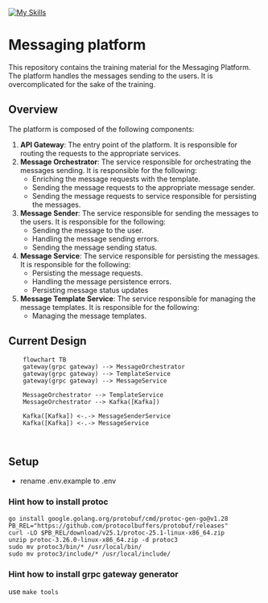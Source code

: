 [![My Skills](https://skillicons.dev/icons?i=golang,docker,mongo,kafka)](https://skillicons.dev)

# Messaging platform

This repository contains the training material for the Messaging Platform.
The platform handles the messages sending to the users. It is overcomplicated for the sake of the training.

## Overview

The platform is composed of the following components:
1. **API Gateway**: The entry point of the platform. It is responsible for routing the requests to the appropriate services.
2. **Message Orchestrator**: The service responsible for orchestrating the messages sending. It is responsible for the following:
    - Enriching the message requests with the template.
    - Sending the message requests to the appropriate message sender.
    - Sending the message requests to service responsible for persisting the messages.
3. **Message Sender**: The service responsible for sending the messages to the users. It is responsible for the following:
    - Sending the message to the user.
    - Handling the message sending errors.
    - Sending the message sending status.
4. **Message Service**: The service responsible for persisting the messages. It is responsible for the following:
    - Persisting the message requests.
    - Handling the message persistence errors.
    - Persisting message status updates
5. **Message Template Service**: The service responsible for managing the message templates. It is responsible for the following:
    - Managing the message templates.


## Current Design
```mermaid 
    flowchart TB
    gateway(grpc gateway) --> MessageOrchestrator
    gateway(grpc gateway) --> TemplateService
    gateway(grpc gateway) --> MessageService
    
    MessageOrchestrator --> TemplateService
    MessageOrchestrator --> Kafka([Kafka])

    Kafka([Kafka]) <-.-> MessageSenderService
    Kafka([Kafka]) <-.-> MessageService



```

## Setup  
- rename .env.example to .env

### Hint how to install protoc
`go install google.golang.org/protobuf/cmd/protoc-gen-go@v1.28`  
`PB_REL="https://github.com/protocolbuffers/protobuf/releases"`  
`curl -LO $PB_REL/download/v25.1/protoc-25.1-linux-x86_64.zip`  
`unzip protoc-3.26.0-linux-x86_64.zip -d protoc3`  
`sudo mv protoc3/bin/* /usr/local/bin/`  
`sudo mv protoc3/include/* /usr/local/include/` 

### Hint how to install grpc gateway generator
use `make tools`
